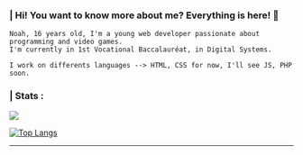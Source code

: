 ### | Hi! You want to know more about me? Everything is here! 🚀

```
Noah, 16 years old, I'm a young web developer passionate about programming and video games. 
I'm currently in 1st Vocational Baccalauréat, in Digital Systems.

I work on differents languages --> HTML, CSS for now, I'll see JS, PHP soon.
```

### | Stats :
![](https://github-readme-stats.vercel.app/api?username=Axsouu&show_icons=true&theme=tokyonight&hide_title=true)

[![Top Langs](https://github-readme-stats.vercel.app/api/top-langs/?username=Axsouu&theme=tokyonight&layout=default&card_width=495)](https://github.com/Axsouu/Axsouu)

------------------------------------------------------------------------------------------------------------------------------------------------------

